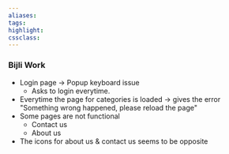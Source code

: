 ```yaml
---
aliases:  
tags:
highlight:  
cssclass:
---
```


### Bijli Work
- Login page → Popup keyboard issue
	- Asks to login everytime.
- Everytime the page for categories is loaded → gives the error "Something wrong happened, please reload the page"
- Some pages are not functional
	- Contact us
	- About us 
- The icons for about us & contact us seems to be opposite